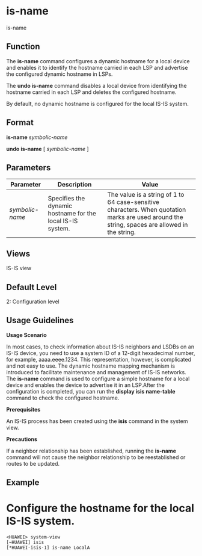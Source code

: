 is-name
=======

is-name

Function
--------



The **is-name** command configures a dynamic hostname for a local device and enables it to identify the hostname carried in each LSP and advertise the configured dynamic hostname in LSPs.

The **undo is-name** command disables a local device from identifying the hostname carried in each LSP and deletes the configured hostname.



By default, no dynamic hostname is configured for the local IS-IS system.


Format
------

**is-name** *symbolic-name*

**undo is-name** [ *symbolic-name* ]


Parameters
----------

| Parameter | Description | Value |
| --- | --- | --- |
| *symbolic-name* | Specifies the dynamic hostname for the local IS-IS system. | The value is a string of 1 to 64 case-sensitive characters. When quotation marks are used around the string, spaces are allowed in the string. |



Views
-----

IS-IS view


Default Level
-------------

2: Configuration level


Usage Guidelines
----------------

**Usage Scenario**

In most cases, to check information about IS-IS neighbors and LSDBs on an IS-IS device, you need to use a system ID of a 12-digit hexadecimal number, for example, aaaa.eeee.1234. This representation, however, is complicated and not easy to use. The dynamic hostname mapping mechanism is introduced to facilitate maintenance and management of IS-IS networks. The **is-name** command is used to configure a simple hostname for a local device and enables the device to advertise it in an LSP.After the configuration is completed, you can run the **display isis name-table** command to check the configured hostname.

**Prerequisites**

An IS-IS process has been created using the **isis** command in the system view.

**Precautions**

If a neighbor relationship has been established, running the **is-name** command will not cause the neighbor relationship to be reestablished or routes to be updated.


Example
-------

# Configure the hostname for the local IS-IS system.
```
<HUAWEI> system-view
[~HUAWEI] isis
[*HUAWEI-isis-1] is-name LocalA

```